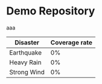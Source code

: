 # Demo Repository

aaa

| Disaster         | Coverage rate |
| ---------------- | ------------- |
| Earthquake       | 0%            |
| Heavy Rain       | 0%            |
| Strong Wind      | 0%            |
